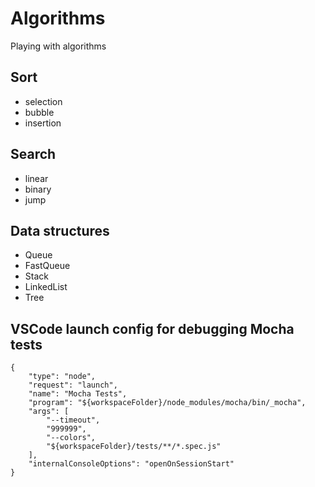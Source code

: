 # Algorithms
Playing with algorithms

## Sort
* selection
* bubble
* insertion

## Search
* linear
* binary
* jump

## Data structures
* Queue
* FastQueue
* Stack
* LinkedList
* Tree

## VSCode launch config for debugging Mocha tests
```
{
    "type": "node",
    "request": "launch",
    "name": "Mocha Tests",
    "program": "${workspaceFolder}/node_modules/mocha/bin/_mocha",
    "args": [
        "--timeout",
        "999999",
        "--colors",
        "${workspaceFolder}/tests/**/*.spec.js"
    ],
    "internalConsoleOptions": "openOnSessionStart"
}
```
        
